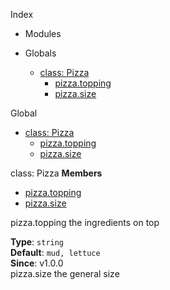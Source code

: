 Index

* Modules

* Globals
  * [class: Pizza](#Pizza)
    * [pizza.topping](#Pizza#topping)
    * [pizza.size](#Pizza#size)

Global
* [class: Pizza](#Pizza)
  * [pizza.topping](#Pizza#topping)
  * [pizza.size](#Pizza#size)

<a name="Pizza"></a>
class: Pizza
**Members**

* [pizza.topping](#Pizza#topping)
* [pizza.size](#Pizza#size)

<a name="Pizza#topping"></a>
pizza.topping
the ingredients on top

**Type**: `string`  
**Default**: `mud, lettuce`  
**Since**: v1.0.0  
<a name="Pizza#size"></a>
pizza.size
the general size

